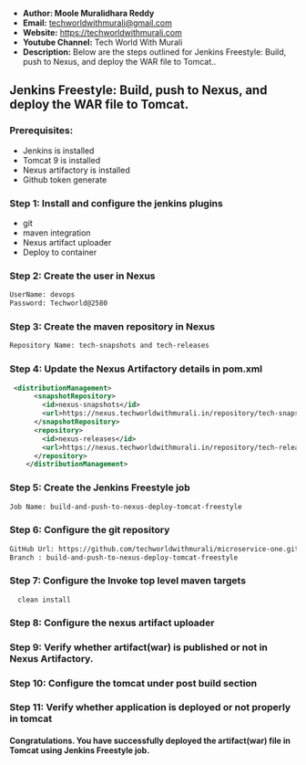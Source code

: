 + <b>Author: Moole Muralidhara Reddy</b></br>
+ <b>Email:</b> techworldwithmurali@gmail.com</br>
+ <b>Website:</b> https://techworldwithmurali.com </br>
+ <b>Youtube Channel:</b> Tech World With Murali</br>
+ <b>Description:</b> Below are the steps outlined for Jenkins Freestyle: Build, push to Nexus, and deploy the WAR file to Tomcat..</br>

## Jenkins Freestyle: Build, push to Nexus, and deploy the WAR file to Tomcat.

### Prerequisites:
  + Jenkins is installed
  + Tomcat 9 is installed
  + Nexus artifactory is installed
  + Github token generate

### Step 1: Install and configure the jenkins plugins
  + git
  + maven integration
  + Nexus artifact uploader
  + Deploy to container 
  
### Step 2: Create the user in Nexus
```xml
UserName: devops
Password: Techworld@2580
```
### Step 3: Create the maven repository in Nexus
```xml
Repository Name: tech-snapshots and tech-releases
```
### Step 4: Update the Nexus Artifactory details in pom.xml
```xml
 <distributionManagement>
      <snapshotRepository>
        <id>nexus-snapshots</id>
        <url>https://nexus.techworldwithmurali.in/repository/tech-snapshots/</url>
      </snapshotRepository>
      <repository>
        <id>nexus-releases</id>
        <url>https://nexus.techworldwithmurali.in/repository/tech-releases/</url>
      </repository>
    </distributionManagement>
```
### Step 5: Create the Jenkins Freestyle job
```xml
Job Name: build-and-push-to-nexus-deploy-tomcat-freestyle
```
### Step 6: Configure the git repository
```xml
GitHub Url: https://github.com/techworldwithmurali/microservice-one.git
Branch : build-and-push-to-nexus-deploy-tomcat-freestyle
```
### Step 7: Configure the Invoke top level maven targets
      clean install
### Step 8: Configure the nexus artifact uploader

### Step 9: Verify whether artifact(war) is published or not in Nexus Artifactory.
### Step 10: Configure the tomcat under post build section
### Step 11: Verify whether application is deployed or not properly in tomcat

#### Congratulations. You have successfully deployed the artifact(war) file in Tomcat using Jenkins Freestyle job.
